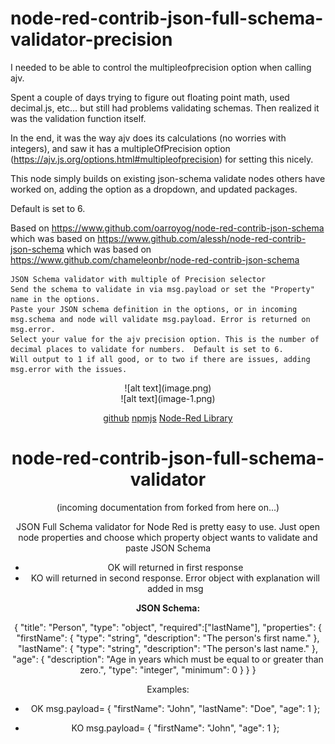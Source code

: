 # node-red-contrib-json-full-schema-validator-precision
I needed to be able to control the multipleofprecision option when calling ajv.

Spent a couple of days trying to figure out floating point math, used decimal.js, etc... but still had problems validating schemas.  Then realized it was the validation function itself.

In the end, it was the way ajv does its calculations (no worries with integers), and saw it has a multipleOfPrecision option (https://ajv.js.org/options.html#multipleofprecision) for setting this nicely.

This node simply builds on existing json-schema validate nodes others have worked on, adding the option as a dropdown, and updated packages.

Default is set to 6.

Based on https://www.github.com/oarroyog/node-red-contrib-json-schema
which was based on https://www.github.com/alessh/node-red-contrib-json-schema
which was based on https://www.github.com/chameleonbr/node-red-contrib-json-schema

    JSON Schema validator with multiple of Precision selector
    Send the schema to validate in via msg.payload or set the "Property" name in the options.
    Paste your JSON schema definition in the options, or in incoming msg.schema and node will validate msg.payload. Error is returned on msg.error.
    Select your value for the ajv precision option. This is the number of decimal places to validate for numbers.  Default is set to 6.
    Will output to 1 if all good, or to two if there are issues, adding msg.error with the issues.

<div style="text-align: center;">
![alt text](image.png)
</div>
<div style="text-align: center;">
![alt text](image-1.png)
<div style="text-align: center;">

[github](https://github.com/jquiros2/node-red-contrib-json-schema-precision)
[npmjs](https://www.npmjs.com/package/@jquiros/json-schema-validation-precision)
[Node-Red Library](https://flows.nodered.org/node/@jquiros/json-schema-validation-precision)

# node-red-contrib-json-full-schema-validator
(incoming documentation from forked from here on...)

JSON Full Schema validator for Node Red is pretty easy to use.
Just open node properties and choose which property object wants to validate and paste JSON Schema
- OK will returned in first response
- KO will returned in second response. Error object with explanation will added in msg

**JSON Schema:**

{
  "title": "Person",
  "type": "object",
  "required":["lastName"],
  "properties": {
    "firstName": {
      "type": "string",
      "description": "The person's first name."
    },
    "lastName": {
      "type": "string",
      "description": "The person's last name."
    },
    "age": {
      "description": "Age in years which must be equal to or greater than zero.",
      "type": "integer",
      "minimum": 0
    }
  }
}

Examples:
- OK 
msg.payload= 
{
  "firstName": "John",
  "lastName": "Doe",
  "age": 1
};

- KO
msg.payload= 
{
  "firstName": "John",
  "age": 1
};
